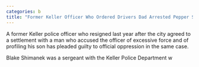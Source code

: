 ```yaml
---
categories: b
title: "Former Keller Officer Who Ordered Drivers Dad Arrested Pepper Sprayed Pleads Guilty"
---
```


A former Keller police officer who resigned last year after the city agreed to a settlement with a man who accused the officer of excessive force and of profiling his son has pleaded guilty to official oppression in the same case.



Blake Shimanek was a sergeant with the Keller Police Department w